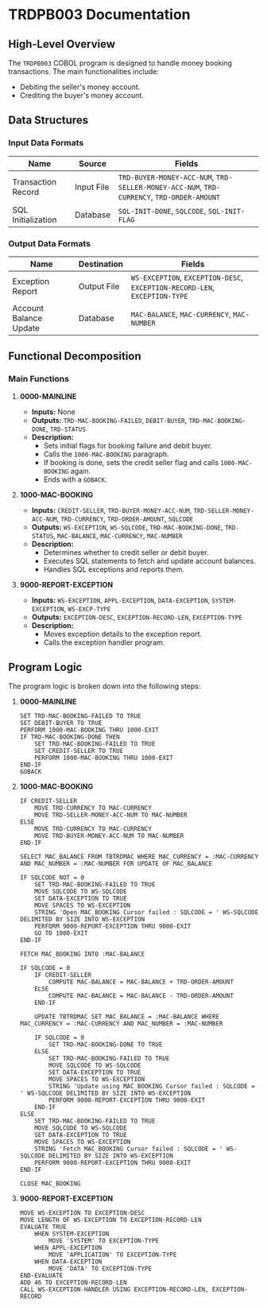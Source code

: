 # TRDPB003 Documentation

## High-Level Overview
The `TRDPB003` COBOL program is designed to handle money booking transactions. The main functionalities include:
- Debiting the seller's money account.
- Crediting the buyer's money account.

## Data Structures

### Input Data Formats

| Name                  | Source        | Fields                                                                 |
|-----------------------|---------------|------------------------------------------------------------------------|
| Transaction Record    | Input File    | `TRD-BUYER-MONEY-ACC-NUM`, `TRD-SELLER-MONEY-ACC-NUM`, `TRD-CURRENCY`, `TRD-ORDER-AMOUNT` |
| SQL Initialization    | Database      | `SQL-INIT-DONE`, `SQLCODE`, `SQL-INIT-FLAG`                            |

### Output Data Formats

| Name                  | Destination   | Fields                                                                 |
|-----------------------|---------------|------------------------------------------------------------------------|
| Exception Report      | Output File   | `WS-EXCEPTION`, `EXCEPTION-DESC`, `EXCEPTION-RECORD-LEN`, `EXCEPTION-TYPE` |
| Account Balance Update| Database      | `MAC-BALANCE`, `MAC-CURRENCY`, `MAC-NUMBER`                            |

## Functional Decomposition

### Main Functions

1. **0000-MAINLINE**
   - **Inputs:** None
   - **Outputs:** `TRD-MAC-BOOKING-FAILED`, `DEBIT-BUYER`, `TRD-MAC-BOOKING-DONE`, `TRD-STATUS`
   - **Description:** 
     - Sets initial flags for booking failure and debit buyer.
     - Calls the `1000-MAC-BOOKING` paragraph.
     - If booking is done, sets the credit seller flag and calls `1000-MAC-BOOKING` again.
     - Ends with a `GOBACK`.

2. **1000-MAC-BOOKING**
   - **Inputs:** `CREDIT-SELLER`, `TRD-BUYER-MONEY-ACC-NUM`, `TRD-SELLER-MONEY-ACC-NUM`, `TRD-CURRENCY`, `TRD-ORDER-AMOUNT`, `SQLCODE`
   - **Outputs:** `WS-EXCEPTION`, `WS-SQLCODE`, `TRD-MAC-BOOKING-DONE`, `TRD-STATUS`, `MAC-BALANCE`, `MAC-CURRENCY`, `MAC-NUMBER`
   - **Description:** 
     - Determines whether to credit seller or debit buyer.
     - Executes SQL statements to fetch and update account balances.
     - Handles SQL exceptions and reports them.

3. **9000-REPORT-EXCEPTION**
   - **Inputs:** `WS-EXCEPTION`, `APPL-EXCEPTION`, `DATA-EXCEPTION`, `SYSTEM-EXCEPTION`, `WS-EXCP-TYPE`
   - **Outputs:** `EXCEPTION-DESC`, `EXCEPTION-RECORD-LEN`, `EXCEPTION-TYPE`
   - **Description:** 
     - Moves exception details to the exception report.
     - Calls the exception handler program.

## Program Logic

The program logic is broken down into the following steps:

1. **0000-MAINLINE**
   ```
   SET TRD-MAC-BOOKING-FAILED TO TRUE
   SET DEBIT-BUYER TO TRUE
   PERFORM 1000-MAC-BOOKING THRU 1000-EXIT
   IF TRD-MAC-BOOKING-DONE THEN
       SET TRD-MAC-BOOKING-FAILED TO TRUE
       SET CREDIT-SELLER TO TRUE
       PERFORM 1000-MAC-BOOKING THRU 1000-EXIT
   END-IF
   GOBACK
   ```

2. **1000-MAC-BOOKING**
   ```
   IF CREDIT-SELLER
       MOVE TRD-CURRENCY TO MAC-CURRENCY
       MOVE TRD-SELLER-MONEY-ACC-NUM TO MAC-NUMBER
   ELSE
       MOVE TRD-CURRENCY TO MAC-CURRENCY
       MOVE TRD-BUYER-MONEY-ACC-NUM TO MAC-NUMBER
   END-IF

   SELECT MAC_BALANCE FROM TBTRDMAC WHERE MAC_CURRENCY = :MAC-CURRENCY AND MAC_NUMBER = :MAC-NUMBER FOR UPDATE OF MAC_BALANCE

   IF SQLCODE NOT = 0
       SET TRD-MAC-BOOKING-FAILED TO TRUE
       MOVE SQLCODE TO WS-SQLCODE
       SET DATA-EXCEPTION TO TRUE
       MOVE SPACES TO WS-EXCEPTION
       STRING 'Open MAC_BOOKING Cursor failed : SQLCODE = ' WS-SQLCODE DELIMITED BY SIZE INTO WS-EXCEPTION
       PERFORM 9000-REPORT-EXCEPTION THRU 9000-EXIT
       GO TO 1000-EXIT
   END-IF

   FETCH MAC_BOOKING INTO :MAC-BALANCE

   IF SQLCODE = 0
       IF CREDIT-SELLER
           COMPUTE MAC-BALANCE = MAC-BALANCE + TRD-ORDER-AMOUNT
       ELSE
           COMPUTE MAC-BALANCE = MAC-BALANCE - TRD-ORDER-AMOUNT
       END-IF

       UPDATE TBTRDMAC SET MAC_BALANCE = :MAC-BALANCE WHERE MAC_CURRENCY = :MAC-CURRENCY AND MAC_NUMBER = :MAC-NUMBER

       IF SQLCODE = 0
           SET TRD-MAC-BOOKING-DONE TO TRUE
       ELSE
           SET TRD-MAC-BOOKING-FAILED TO TRUE
           MOVE SQLCODE TO WS-SQLCODE
           SET DATA-EXCEPTION TO TRUE
           MOVE SPACES TO WS-EXCEPTION
           STRING 'Update using MAC_BOOKING Cursor failed : SQLCODE = ' WS-SQLCODE DELIMITED BY SIZE INTO WS-EXCEPTION
           PERFORM 9000-REPORT-EXCEPTION THRU 9000-EXIT
       END-IF
   ELSE
       SET TRD-MAC-BOOKING-FAILED TO TRUE
       MOVE SQLCODE TO WS-SQLCODE
       SET DATA-EXCEPTION TO TRUE
       MOVE SPACES TO WS-EXCEPTION
       STRING 'Fetch MAC_BOOKING Cursor failed : SQLCODE = ' WS-SQLCODE DELIMITED BY SIZE INTO WS-EXCEPTION
       PERFORM 9000-REPORT-EXCEPTION THRU 9000-EXIT
   END-IF

   CLOSE MAC_BOOKING
   ```

3. **9000-REPORT-EXCEPTION**
   ```
   MOVE WS-EXCEPTION TO EXCEPTION-DESC
   MOVE LENGTH OF WS-EXCEPTION TO EXCEPTION-RECORD-LEN
   EVALUATE TRUE
       WHEN SYSTEM-EXCEPTION
           MOVE 'SYSTEM' TO EXCEPTION-TYPE
       WHEN APPL-EXCEPTION
           MOVE 'APPLICATION' TO EXCEPTION-TYPE
       WHEN DATA-EXCEPTION
           MOVE 'DATA' TO EXCEPTION-TYPE
   END-EVALUATE
   ADD 46 TO EXCEPTION-RECORD-LEN
   CALL WS-EXCEPTION-HANDLER USING EXCEPTION-RECORD-LEN, EXCEPTION-RECORD
   ```